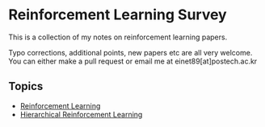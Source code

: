 # Reinforcement Learning Survey

This is a collection of my notes on reinforcement learning papers.

Typo corrections, additional points, new papers etc are all very welcome. You can either make a pull request or email me at einet89[at]postech.ac.kr


## Topics

- [Reinforcement Learning](https://github.com/yoonholee/Reinforcement-Learning-Survey/blob/master/reinforcement-learning.md)
- [Hierarchical Reinforcement Learning](https://github.com/yoonholee/Reinforcement-Learning-Survey/blob/master/hierarchical_reinforcement_learning.md)
